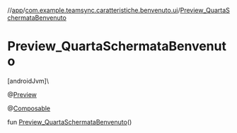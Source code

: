 //[app](../../index.md)/[com.example.teamsync.caratteristiche.benvenuto.ui](index.md)/[Preview_QuartaSchermataBenvenuto](-preview_-quarta-schermata-benvenuto.md)

# Preview_QuartaSchermataBenvenuto

[androidJvm]\

@[Preview](https://developer.android.com/reference/kotlin/androidx/compose/ui/tooling/preview/Preview.html)

@[Composable](https://developer.android.com/reference/kotlin/androidx/compose/runtime/Composable.html)

fun [Preview_QuartaSchermataBenvenuto](-preview_-quarta-schermata-benvenuto.md)()
